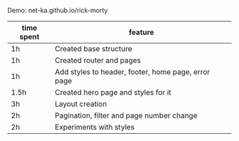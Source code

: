 Demo: net-ka.github.io/rick-morty

| time spent | feature |
|-------------|-------------|
| 1h | Created base structure |
| 1h | Created router and pages |
| 1h | Add styles to header, footer, home page, error page |
| 1.5h | Created hero page and styles for it |
| 3h | Layout creation |
| 2h | Pagination, filter and page number change |
| 2h | Experiments with styles |
